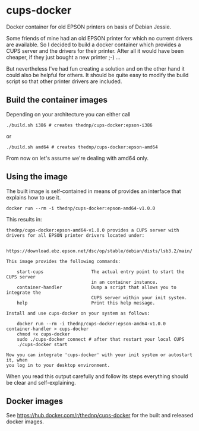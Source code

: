 # cups-docker
Docker container for old EPSON printers on basis of Debian Jessie.

Some friends of mine had an old EPSON printer for which no current drivers are available. 
So I decided to build a docker container which provides a CUPS server and the drivers for their printer. 
After all it would have been cheaper, if they just bought a new printer ;-) ...

But nevertheless I've had fun creating a solution and on the other hand it could also be helpful for others. 
It should be quite easy to modify the build script so that other printer drivers are included.

## Build the container images

Depending on your architecture you can either call
```
./build.sh i386 # creates thednp/cups-docker:epson-i386
```

or 
```
./build.sh amd64 # creates thednp/cups-docker:epson-amd64
```
From now on let's assume we're dealing with amd64 only.

## Using the image
The built image is self-contained in means of provides an interface that explains how to use it. 
```
docker run --rm -i thednp/cups-docker:epson-amd64-v1.0.0
``` 
This results in:
```
thednp/cups-docker:epson-amd64-v1.0.0 provides a CUPS server with drivers for all EPSON printer drivers located under:

    https://download.ebz.epson.net/dsc/op/stable/debian/dists/lsb3.2/main/

This image provides the following commands:

    start-cups                  The actual entry point to start the CUPS server 
                                in an container instance.
    container-handler           Dump a script that allows you to integrate the
                                CUPS server within your init system.
    help                        Print this help message.

Install and use cups-docker on your system as follows:

    docker run --rm -i thednp/cups-docker:epson-amd64-v1.0.0 container-handler > cups-docker
    chmod +x cups-docker
    sudo ./cups-docker connect # after that restart your local CUPS
    ./cups-docker start

Now you can integrate 'cups-docker' with your init system or autostart it, when
you log in to your desktop environment.

```
When you read this output carefully and follow its steps everything should be clear and self-explaining.

## Docker images
See https://hub.docker.com/r/thednp/cups-docker for the built and released docker images.